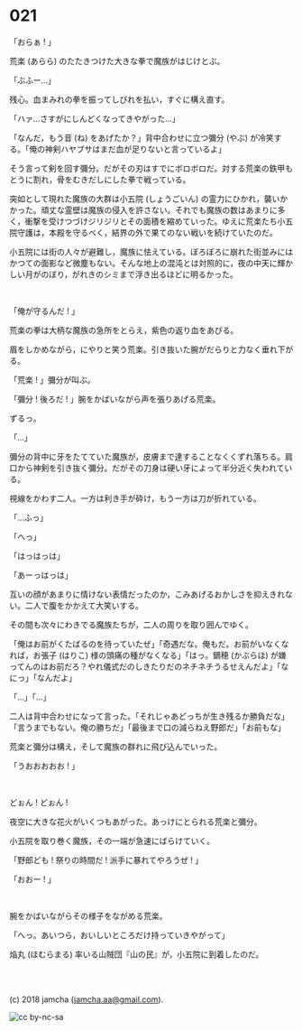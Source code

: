 

# 021

「おらぁ ! 」  

荒楽 (あらら) のたたきつけた大きな拳で魔族がはじけとぶ。  

「ぶふー…」  

残心。血まみれの拳を振ってしびれを払い，すぐに構え直す。  

「ハァ…さすがにしんどくなってきやがった…」  

「なんだ，もう音 (ね) をあげたか？」背中合わせに立つ彌分 (やぶ) が冷笑する。「俺の神剣ハヤブサはまだ血が足りないと言っているよ」  

そう言って剣を回す彌分。だがその刃はすでにボロボロだ。対する荒楽の鉄甲もとうに割れ，骨をむきだしにした拳で戦っている。  

突如として現れた魔族の大群は小五院 (しょうごいん) の霊力にひかれ，襲いかかった。頑丈な霊壁は魔族の侵入を許さない。それでも魔族の数はあまりに多く，衝撃を受けつづけジリジリとその面積を縮めていった。ゆえに荒楽たち小五院守護は，本殿を守るべく，結界の外で果てのない戦いを続けていたのだ。  

小五院には街の人々が避難し，魔族に怯えている。ぼろぼろに崩れた街並みにはかつての面影など微塵もない。そんな地上の混沌とは対照的に，夜の中天に輝かしい月がのぼり，がれきのシミまで浮き出るほどに明るかった。  

<br>  

「俺が守るんだ ! 」  

荒楽の拳は大柄な魔族の急所をとらえ，紫色の返り血をあびる。  

眉をしかめながら，にやりと笑う荒楽。引き抜いた腕がだらりと力なく垂れ下がる。  

「荒楽 ! 」彌分が叫ぶ。  

「彌分 ! 後ろだ ! 」腕をかばいながら声を張りあげる荒楽。  

ずるっ。  

「…」  

彌分の背中に牙をたてていた魔族が，皮膚まで達することなくくずれ落ちる。肩口から神剣を引き抜く彌分。だがその刀身は硬い牙によって半分近く失われている。  

視線をかわす二人。一方は利き手が砕け，もう一方は刀が折れている。  

「…ふっ」  

「へっ」  

「はっはっは」  

「あーっはっは」  

互いの顔があまりに情けない表情だったのか，こみあげるおかしさを抑えきれない。二人で腹をかかえて大笑いする。  

その間も次々にわきでる魔族たちが，二人の周りを取り囲んでゆく。  

「俺はお前がくたばるのを待っていたぜ」「奇遇だな。俺もだ。お前がいなくなれば，お張子 (はりこ) 様の頭痛の種がなくなる」「はっ。鏑穂 (かぶらほ) が嫌ってんのはお前だろ？やれ儀式だのしきたりだのネチネチうるせえんだよ」「なにっ」「なんだよ」  

「…」「…」  

二人は背中合わせになって言った。「それじゃあどっちが生き残るか勝負だな」「言うまでもない。俺の勝ちだ」「最後まで口の減らねえ野郎だ」「お前もな」  

荒楽と彌分は構え，そして魔族の群れに飛び込んでいった。  

「うおおおおお ! 」  

<br>  

どぉん ! どぉん !  

夜空に大きな花火がいくつもあがった。あっけにとられる荒楽と彌分。  

小五院を取り巻く魔族，その一端が急速にばらけていく。  

「野郎ども ! 祭りの時間だ ! 派手に暴れてやろうぜ ! 」  

「おおー ! 」  

<br>  

腕をかばいながらその様子をながめる荒楽。  

「へっ。あいつら，おいしいところだけ持っていきやがって」  

焔丸 (ほむらまる) 率いる山賊団『山の民』が，小五院に到着したのだ。  

<br>  
<br>  

(c) 2018 jamcha (jamcha.aa@gmail.com).  

![cc by-nc-sa](https://i.creativecommons.org/l/by-nc-sa/4.0/88x31.png)  

